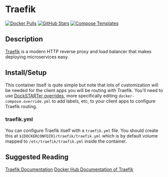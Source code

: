 # Traefik

[![Docker Pulls](https://img.shields.io/docker/pulls/_/traefik?style=flat-square&color=607D8B&label=docker%20pulls&logo=docker)](https://hub.docker.com/_/traefik)
[![GitHub Stars](https://img.shields.io/github/stars/traefik/traefik-library-image?style=flat-square&color=607D8B&label=github%20stars&logo=github)](https://github.com/traefik/traefik-library-image)
[![Compose Templates](https://img.shields.io/static/v1?style=flat-square&color=607D8B&label=compose&message=templates)](https://github.com/GhostWriters/DockSTARTer/tree/master/compose/.apps/traefik)

## Description

[Traefik](https://doc.traefik.io/traefik/) is a modern HTTP reverse proxy and load balancer that makes deploying microservices easy.

## Install/Setup

This container itself is quite simple but note that lots of customization will be needed for the client apps you will be routing with Traefik. You'll need to use [DockSTARTer overrides](https://dockstarter.com/overrides/introduction/), more specifically editing `docker-compose.override.yml` to add labels, etc, to your client apps to configure Traefik routing. 

### traefik.yml

You can configure Traefik itself with a `traefik.yml` file. You should create this at `${DOCKERCONFDIR}/traefik/traefik.yml` which is by default volume mapped to `/etc/traefik/traefik.yml` inside the container.

## Suggested Reading

[Traefik Documentation](https://doc.traefik.io/traefik/)
[Docker Hub Documentation of Traefik](https://hub.docker.com/_/traefik)

